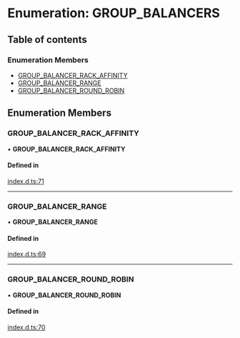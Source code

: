 # Enumeration: GROUP\_BALANCERS

## Table of contents

### Enumeration Members

- [GROUP\_BALANCER\_RACK\_AFFINITY](GROUP_BALANCERS.md#group_balancer_rack_affinity)
- [GROUP\_BALANCER\_RANGE](GROUP_BALANCERS.md#group_balancer_range)
- [GROUP\_BALANCER\_ROUND\_ROBIN](GROUP_BALANCERS.md#group_balancer_round_robin)

## Enumeration Members

### GROUP\_BALANCER\_RACK\_AFFINITY

• **GROUP\_BALANCER\_RACK\_AFFINITY**

#### Defined in

[index.d.ts:71](https://github.com/mostafa/xk6-kafka/blob/main/api-docs/index.d.ts#L71)

___

### GROUP\_BALANCER\_RANGE

• **GROUP\_BALANCER\_RANGE**

#### Defined in

[index.d.ts:69](https://github.com/mostafa/xk6-kafka/blob/main/api-docs/index.d.ts#L69)

___

### GROUP\_BALANCER\_ROUND\_ROBIN

• **GROUP\_BALANCER\_ROUND\_ROBIN**

#### Defined in

[index.d.ts:70](https://github.com/mostafa/xk6-kafka/blob/main/api-docs/index.d.ts#L70)
